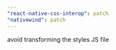 ```yaml
---
"react-native-css-interop": patch
"nativewind": patch
---
```


avoid transforming the styles JS file

